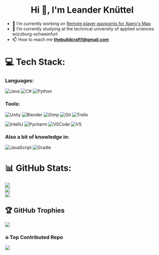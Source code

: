 <h1 align="center">Hi 👋, I'm Leander Knüttel</h1>

- 🔭 I’m currently working on [Remote player waypoints for Xaero's Map](https://github.com/thebuildcraft/RemotePlayerWaypointsForXaero)
- 🌱 I’m currently studying at the technical university of applied sciences würzburg-schweinfurt
- 📫 How to reach me **thebuildcraft1@gmail.com**


# 💻 Tech Stack:
### Languages:
![Java](https://img.shields.io/badge/java-%23ED8B00.svg?style=for-the-badge&logo=openjdk&logoColor=white) ![C#](https://img.shields.io/badge/c%23-%23239120.svg?style=for-the-badge&logo=csharp&logoColor=white) ![Python](https://img.shields.io/badge/python-3670A0?style=for-the-badge&logo=python&logoColor=ffdd54)
### Tools:
![Unity](https://img.shields.io/badge/Unity-100000?style=for-the-badge&logo=unity&logoColor=white) ![Blender](https://img.shields.io/badge/blender-%23F5792A.svg?style=for-the-badge&logo=blender&logoColor=white) ![Gimp](https://img.shields.io/badge/Gimp-657D8B?style=for-the-badge&logo=gimp&logoColor=FFFFFF) ![Git](https://img.shields.io/badge/git-%23F05033.svg?style=for-the-badge&logo=git&logoColor=white) ![Trello](https://img.shields.io/badge/Trello-%23026AA7.svg?style=for-the-badge&logo=Trello&logoColor=white)

![IntelliJ](https://img.shields.io/badge/IntelliJ_IDEA-000000.svg?style=for-the-badge&logo=intellij-idea&logoColor=white) ![Pycharm](https://img.shields.io/badge/Pycharm-000000.svg?style=for-the-badge&logo=pycharm&logoColor=white) ![VSCode](https://img.shields.io/badge/Visual_Studio_Code-0078D4?style=for-the-badge&logo=visual%20studio%20code&logoColor=white) ![VS](https://img.shields.io/badge/Visual_Studio-5C2D91?style=for-the-badge&logo=visual%20studio&logoColor=white)
### Also a bit of knowledge in:
![JavaScript](https://img.shields.io/badge/javascript-%23323330.svg?style=for-the-badge&logo=javascript&logoColor=%23F7DF1E) ![Gradle](https://img.shields.io/badge/Gradle-02303A.svg?style=for-the-badge&logo=Gradle&logoColor=white)
# 📊 GitHub Stats:
![](https://github-readme-stats.vercel.app/api?username=thebuildcraft&theme=dark&hide_border=false&include_all_commits=false&count_private=true)<br/>
![](https://nirzak-streak-stats.vercel.app/?user=thebuildcraft&theme=dark&hide_border=false)<br/>
![](https://github-readme-stats.vercel.app/api/top-langs/?username=thebuildcraft&theme=dark&hide_border=false&include_all_commits=false&count_private=true&layout=compact)

## 🏆 GitHub Trophies
![](https://github-profile-trophy.vercel.app/?username=thebuildcraft&theme=radical&no-frame=false&no-bg=true&margin-w=4)

### 🔝 Top Contributed Repo
![](https://github-contributor-stats.vercel.app/api?username=thebuildcraft&limit=5&theme=dark&combine_all_yearly_contributions=true)

<!-- Proudly created with GPRM ( https://gprm.itsvg.in ) -->
